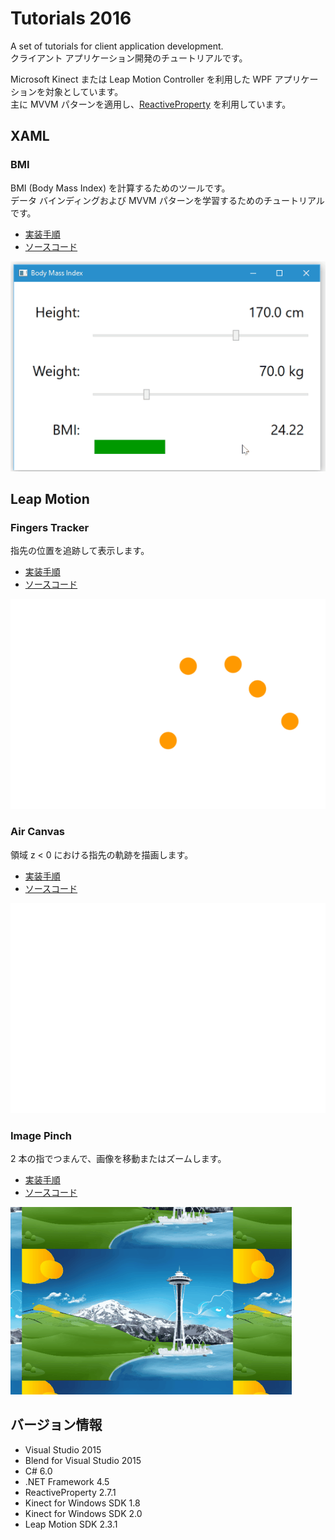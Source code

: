 # Tutorials 2016

A set of tutorials for client application development.  
クライアント アプリケーション開発のチュートリアルです。

Microsoft Kinect または Leap Motion Controller を利用した WPF アプリケーションを対象としています。  
主に MVVM パターンを適用し、[ReactiveProperty](https://github.com/runceel/ReactiveProperty) を利用しています。

## XAML
### BMI
BMI (Body Mass Index) を計算するためのツールです。  
データ バインディングおよび MVVM パターンを学習するためのチュートリアルです。
- [実装手順](https://github.com/sakapon/Tutorials-2016/wiki/XAML-BMI)
- [ソースコード](XAML/Bmi)

![BMI](Images/XAML/BmiWpf.gif)

## Leap Motion
### Fingers Tracker
指先の位置を追跡して表示します。
- [実装手順](https://github.com/sakapon/Tutorials-2016/wiki/Leap-Fingers-Tracker)
- [ソースコード](Leap-v2/LeapTutorials/FingersTrackerLeap)

![Fingers Tracker](Images/Leap-v2/FingersTrackerLeap.gif)

### Air Canvas
領域 z < 0 における指先の軌跡を描画します。
- [実装手順](https://github.com/sakapon/Tutorials-2016/wiki/Leap-Air-Canvas)
- [ソースコード](Leap-v2/LeapTutorials/AirCanvasLeap)

![Air Canvas](Images/Leap-v2/AirCanvasLeap.gif)

### Image Pinch
2 本の指でつまんで、画像を移動またはズームします。
- [実装手順](https://github.com/sakapon/Tutorials-2016/wiki/Leap-Image-Pinch)
- [ソースコード](Leap-v2/LeapTutorials/ImagePinchLeap)

![Image Pinch](Images/Leap-v2/ImagePinchLeap.gif)

## バージョン情報
- Visual Studio 2015
- Blend for Visual Studio 2015
- C# 6.0
- .NET Framework 4.5
- ReactiveProperty 2.7.1
- Kinect for Windows SDK 1.8
- Kinect for Windows SDK 2.0
- Leap Motion SDK 2.3.1
